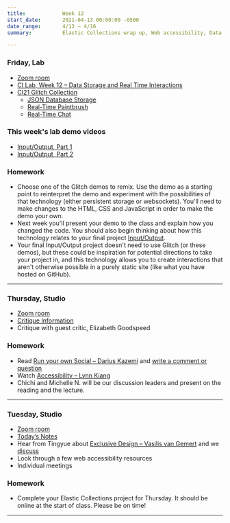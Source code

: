 ```yaml
---
title:            Week 12
start_date:       2021-04-13 00:00:00 -0500
date_range:       4/13 – 4/16
summary:          Elastic Collections wrap up, Web accessibility, Data Storage and Real Time Interactions

---
```


### Friday, Lab
- [Zoom room](https://newschool.zoom.us/j/3928062190)
- [CI Lab, Week 12 – Data Storage and Real Time Interactions](https://paper.dropbox.com/doc/Data-Storage-and-Real-Time-Interactions--BI6u5JK6MapDmQaW4QcKlX_IAg-95nYfE5Li8FlY5jSZtXsd)
- [CI21 Glitch Collection](https://glitch.com/@dylanfisher/ci-21)
  - [JSON Database Storage](https://glitch.com/~ci21-json-database-storage)
  - [Real-Time Paintbrush](https://glitch.com/~ci21-real-time-paintbrush)
  - [Real-Time Chat](https://glitch.com/~ci21-real-time-chat)

### This week's lab demo videos
- [Input/Output, Part 1](https://vimeo.com/537294028)
- [Input/Output, Part 2](https://vimeo.com/537297571)

### Homework
- Choose one of the Glitch demos to remix. Use the demo as a starting point to reinterpret the demo and experiment
  with the possibilities of that technology (either persistent storage or websockets). You'll need to make changes
  to the HTML, CSS and JavaScript in order to make the demo your own.
- Next week you'll present your demo to the class and explain how you changed the code. You should also begin
  thinking about how this technology relates to your final project [Input/Output](/projects/4-input-output).
- Your final Input/Output project doesn't need to use Glitch (or these demos), but these could be inspiration
  for potential directions to take your project in, and this technology allows you to create interactions that
  aren't otherwise possible in a purely static site (like what you have hosted on GitHub).

---

### Thursday, Studio
- [Zoom room](https://newschool.zoom.us/my/nikafisher)
- [Critique Information](https://paper.dropbox.com/doc/Critique-3-Elastic-Collections--BI3739v60y~A6ny1woM7ODhBAQ-MfPOMM917MgXxtGIdxKcp)
- Critique with guest critic, Elizabeth Goodspeed

### Homework
- Read [Run your own Social – Darius Kazemi](https://runyourown.social/) and [write a comment or question](https://paper.dropbox.com/doc/Parsons-Core-Interaction-S21-Reading-Reflections--BIZO5FtSV4I6vxIswSZENFZ7AQ-WRC1vWjkMj6DPWDHQKuTU)
- Watch [Accessibility – Lynn Kiang](https://vimeo.com/showcase/8025633/video/533670290)
- Chichi and Michelle N. will be our discussion leaders and present on the reading and the lecture.


---

### Tuesday, Studio
- [Zoom room](https://newschool.zoom.us/my/nikafisher)
- [Today&rsquo;s Notes](https://paper.dropbox.com/doc/Parsons-Week-12a-Elastic-Collections-Continue--BIu~jQemVZTRDpwFEdp5Y~ZJAQ-T6E8pUxRSdDVxXqgbX9m1)
- Hear from Tingyue about [Exclusive Design – Vasilis van Gemert](https://exclusive-design.vasilis.nl/) and we [discuss](https://paper.dropbox.com/doc/Parsons-Core-Interaction-S21-Reading-Reflections--BIZO5FtSV4I6vxIswSZENFZ7AQ-WRC1vWjkMj6DPWDHQKuTU)
- Look through a few web accessibility resources
- Individual meetings

### Homework
- Complete your Elastic Collections project for Thursday. It should be online at the start of class. Please be on time!

---
